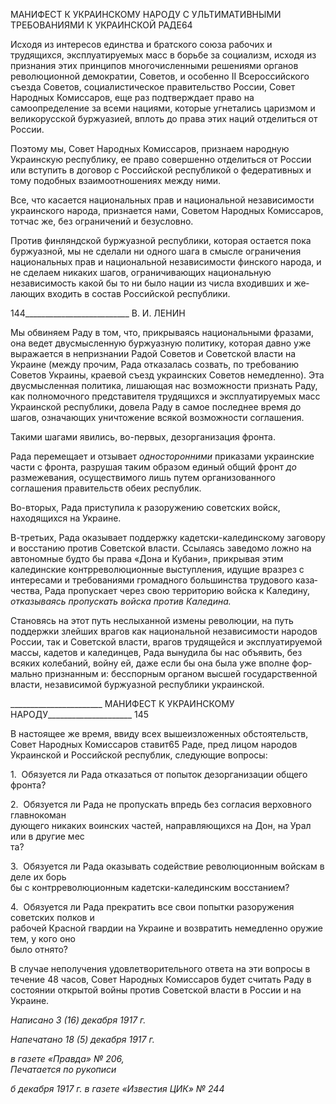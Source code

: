 МАНИФЕСТ К УКРАИНСКОМУ НАРОДУ С УЛЬТИМАТИВНЫМИ ТРЕБОВАНИЯМИ К УКРАИНСКОЙ РАДЕ64

Исходя из интересов единства и братского союза рабочих и трудящихся, эксплуати­руемых масс в борьбе за социализм, исходя из признания этих принципов многочис­ленными решениями органов революционной демократии, Советов, и особенно II Все­российского съезда Советов, социалистическое правительство России, Совет Народных Комиссаров, еще раз подтверждает право на самоопределение за всеми нациями, кото­рые угнетались царизмом и великорусской буржуазией, вплоть до права этих наций от­делиться от России.

Поэтому мы, Совет Народных Комиссаров, признаем народную Украинскую рес­публику, ее право совершенно отделиться от России или вступить в договор с Россий­ской республикой о федеративных и тому подобных взаимоотношениях между ними.

Все, что касается национальных прав и национальной независимости украинского народа, признается нами, Советом Народных Комиссаров, тотчас же, без ограничений и безусловно.

Против финляндской буржуазной республики, которая остается пока буржуазной, мы не сделали ни одного шага в смысле ограничения национальных прав и националь­ной независимости финского народа, и не сделаем никаких шагов, ограничивающих национальную независимость какой бы то ни было нации из числа входивших и же­лающих входить в состав Российской республики.

  

144__________________________ В. И. ЛЕНИН

Мы обвиняем Раду в том, что, прикрываясь национальными фразами, она ведет дву­смысленную буржуазную политику, которая давно уже выражается в непризнании Ра­дой Советов и Советской власти на Украине (между прочим, Рада отказалась созвать, по требованию Советов Украины, краевой съезд украинских Советов немедленно). Эта двусмысленная политика, лишающая нас возможности признать Раду, как полномочно­го представителя трудящихся и эксплуатируемых масс Украинской республики, довела Раду в самое последнее время до шагов, означающих уничтожение всякой возможности соглашения.

Такими шагами явились, во-первых, дезорганизация фронта.

Рада перемещает и отзывает _односторонними_ приказами украинские части с фронта, разрушая таким образом единый общий фронт _до_ размежевания, осуществи­мого лишь путем организованного соглашения правительств обеих республик.

Во-вторых, Рада приступила к разоружению советских войск, находящихся на Ук­раине.

В-третьих, Рада оказывает поддержку кадетски-калединскому заговору и восстанию против Советской власти. Ссылаясь заведомо ложно на автономные будто бы права «Дона и Кубани», прикрывая этим калединские контрреволюционные выступления, идущие вразрез с интересами и требованиями громадного большинства трудового каза­чества, Рада пропускает через свою территорию войска к Каледину, _отказываясь_ _пропускать войска против Каледина._

Становясь на этот путь неслыханной измены революции, на путь поддержки злей­ших врагов как национальной независимости народов России, так и Советской власти, врагов трудящейся и эксплуатируемой массы, кадетов и калединцев, Рада вынудила бы нас объявить, без всяких колебаний, войну ей, даже если бы она была уже вполне фор­мально признанным и: бесспорным органом высшей государственной власти, незави­симой буржуазной республики украинской.

  

_______________________ МАНИФЕСТ К УКРАИНСКОМУ НАРОДУ_____________________ 145

В настоящее же время, ввиду всех вышеизложенных обстоятельств, Совет Народных Комиссаров ставит65 Раде, пред лицом народов Украинской и Российской республик, следующие вопросы:

1.  Обязуется ли Рада отказаться от попыток дезорганизации общего фронта?

2.  Обязуется ли Рада не пропускать впредь без согласия верховного главнокоман­  
дующего никаких воинских частей, направляющихся на Дон, на Урал или в другие мес­  
та?

3.  Обязуется ли Рада оказывать содействие революционным войскам в деле их борь­  
бы с контрреволюционным кадетски-калединским восстанием?

4.  Обязуется ли Рада прекратить все свои попытки разоружения советских полков и  
рабочей Красной гвардии на Украине и возвратить немедленно оружие тем, у кого оно  
было отнято?

В случае неполучения удовлетворительного ответа на эти вопросы в течение 48 ча­сов, Совет Народных Комиссаров будет считать Раду в состоянии открытой войны про­тив Советской власти в России и на Украине.

_Написано 3 (16) декабря 1917 г._

_Напечатано 18 (5) декабря 1917 г._

_в газете «Правда» № 206,                                                                Печатается по рукописи_

_б декабря 1917 г. в газете_
_«Известия ЦИК» № 244_
